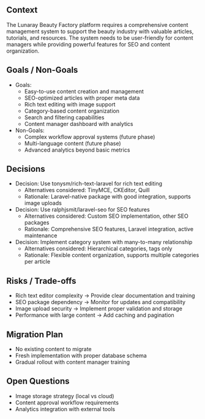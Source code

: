 ## Context
The Lunaray Beauty Factory platform requires a comprehensive content management system to support the beauty industry with valuable articles, tutorials, and resources. The system needs to be user-friendly for content managers while providing powerful features for SEO and content organization.

## Goals / Non-Goals
- Goals: 
  - Easy-to-use content creation and management
  - SEO-optimized articles with proper meta data
  - Rich text editing with image support
  - Category-based content organization
  - Search and filtering capabilities
  - Content manager dashboard with analytics
- Non-Goals:
  - Complex workflow approval systems (future phase)
  - Multi-language content (future phase)
  - Advanced analytics beyond basic metrics

## Decisions
- Decision: Use tonysm/rich-text-laravel for rich text editing
  - Alternatives considered: TinyMCE, CKEditor, Quill
  - Rationale: Laravel-native package with good integration, supports image uploads
- Decision: Use ralphjsmit/laravel-seo for SEO features
  - Alternatives considered: Custom SEO implementation, other SEO packages
  - Rationale: Comprehensive SEO features, Laravel integration, active maintenance
- Decision: Implement category system with many-to-many relationship
  - Alternatives considered: Hierarchical categories, tags only
  - Rationale: Flexible content organization, supports multiple categories per article

## Risks / Trade-offs
- Rich text editor complexity → Provide clear documentation and training
- SEO package dependency → Monitor for updates and compatibility
- Image upload security → Implement proper validation and storage
- Performance with large content → Add caching and pagination

## Migration Plan
- No existing content to migrate
- Fresh implementation with proper database schema
- Gradual rollout with content manager training

## Open Questions
- Image storage strategy (local vs cloud)
- Content approval workflow requirements
- Analytics integration with external tools
